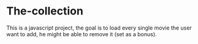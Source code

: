 # The-collection
This is a javascript project, the goal is to load every single movie the user want to add, he might be able to remove it (set as a bonus).
